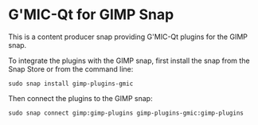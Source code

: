 # G'MIC-Qt for GIMP Snap

This is a content producer snap providing G'MIC-Qt plugins for the GIMP snap.

To integrate the plugins with the GIMP snap, first install the snap from the Snap Store or from the command line:

```shell
sudo snap install gimp-plugins-gmic
```

Then connect the plugins to the GIMP snap:

```shell
sudo snap connect gimp:gimp-plugins gimp-plugins-gmic:gimp-plugins
```
